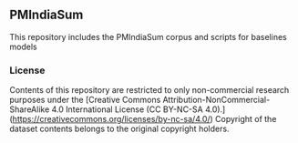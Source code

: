 ## PMIndiaSum
This repository includes the PMIndiaSum corpus and scripts for baselines models


### License

Contents of this repository are restricted to only non-commercial research purposes under the [Creative Commons Attribution-NonCommercial-ShareAlike 4.0 International License (CC BY-NC-SA 4.0).] (https://creativecommons.org/licenses/by-nc-sa/4.0/) Copyright of the dataset contents belongs to the original copyright holders.
